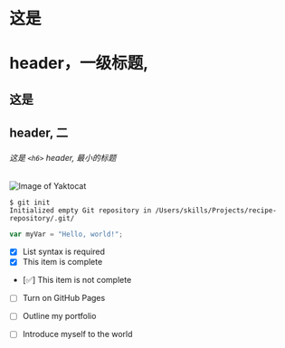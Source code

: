 # 这是<h1> header，一级标题,
## 这是 <h2> header, 二
###### 这是 `<h6>` header, 最小的标题
![Image of Yaktocat](https://octodex.github.com/images/yaktocat.png)
```
$ git init
Initialized empty Git repository in /Users/skills/Projects/recipe-repository/.git/
```
``` javascript
var myVar = "Hello, world!";
```
- [x] List syntax is required
- [x] This item is complete
- [✅] This item is not complete
- [ ] Turn on GitHub Pages
- [ ] Outline my portfolio
- [ ] Introduce myself to the world

